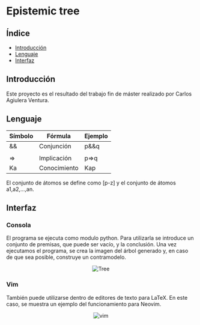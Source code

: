 # Epistemic tree
## Índice
* [Introducción](#introducción)
* [Lenguaje](#lenguaje)
* [Interfaz](#Interfaz)

## Introducción
Este proyecto es el resultado del trabajo fin de máster realizado por Carlos
Agiulera Ventura.

## Lenguaje
| Símbolo | Fórmula      | Ejemplo |
|---------|--------------|---------|
| &&      | Conjunción   | p&&q    |
| ||      | Disyunción   | p||q    |
| =>      | Implicación  | p=>q    |
| Ka      | Conocimiento | Kap     |

El conjunto de átomos se define como [p-z] y el conjunto de átomos a1,a2,...,an.

## Interfaz
### Consola
El programa se ejecuta como modulo python. Para utilizarla se introduce un
conjunto de premisas, que puede ser vacío, y la conclusión. Una vez ejecutamos
el programa, se crea la imagen del árbol generado y, en caso de que sea posible,
construye un contramodelo.

<p align="center">
  <img src="lib/img/tree.png" alt="Tree">
</p>

### Vim
También puede utilizarse dentro de editores de texto para LaTeX. En este caso,
se muestra un ejemplo del funcionamiento para Neovim. 

<p align="center">
  <img src="lib/img/vim.gif" alt="vim">
</p>

